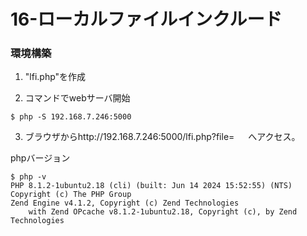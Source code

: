 # 16-ローカルファイルインクルード

### 環境構築
1. "lfi.php"を作成
   
2. コマンドでwebサーバ開始
```
$ php -S 192.168.7.246:5000
```

3. ブラウザからhttp://192.168.7.246:5000/lfi.php?file=   　
へアクセス。

phpバージョン
```
$ php -v
PHP 8.1.2-1ubuntu2.18 (cli) (built: Jun 14 2024 15:52:55) (NTS)
Copyright (c) The PHP Group
Zend Engine v4.1.2, Copyright (c) Zend Technologies
    with Zend OPcache v8.1.2-1ubuntu2.18, Copyright (c), by Zend Technologies
```
